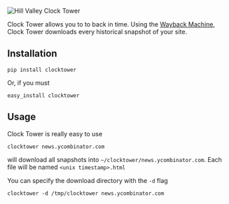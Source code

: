 ![Hill Valley Clock Tower](https://github.com/derferman/clocktower/raw/master/tower.jpg)

Clock Tower allows you to to back in time. Using the [Wayback Machine](http://www.archive.org/web/web.php), Clock Tower downloads every historical snapshot of your site.

## Installation

    pip install clocktower

Or, if you must

    easy_install clocktower

## Usage

Clock Tower is really easy to use

    clocktower news.ycombinator.com

will download all snapshots into `~/clocktower/news.ycombinator.com`. Each file will be named `<unix timestamp>.html`

You can specify the download directory with the `-d` flag 

    clocktower -d /tmp/clocktower news.ycombinator.com
